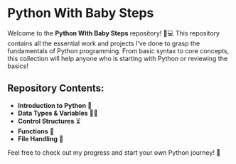 # Python With Baby Steps

Welcome to the **Python With Baby Steps** repository! 🐍💻 This repository contains all the essential work and projects I’ve done to grasp the fundamentals of Python programming. From basic syntax to core concepts, this collection will help anyone who is starting with Python or reviewing the basics! 

## Repository Contents:
- **Introduction to Python** 📝
- **Data Types & Variables** 🧑‍💻
- **Control Structures** ⏳
- **Functions** 🔧
- **File Handling** 📂

Feel free to check out my progress and start your own Python journey! 🚀
